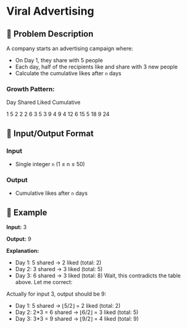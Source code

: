# Viral Advertising

## 📢 Problem Description
A company starts an advertising campaign where:
- On Day 1, they share with 5 people
- Each day, half of the recipients like and share with 3 new people
- Calculate the cumulative likes after `n` days

### Growth Pattern:

Day Shared Liked Cumulative

1 5 2 2
2 6 3 5
3 9 4 9
4 12 6 15
5 18 9 24

## 🎯 Input/Output Format

### Input
- Single integer `n` (1 ≤ n ≤ 50)

### Output
- Cumulative likes after `n` days

## 📝 Example

**Input:**
3


**Output:**
9

**Explanation:**
- Day 1: 5 shared → 2 liked (total: 2)
- Day 2: 3 shared → 3 liked (total: 5)
- Day 3: 6 shared → 3 liked (total: 8)
Wait, this contradicts the table above. Let me correct:

Actually for input 3, output should be 9:
- Day 1: 5 shared → ⌊5/2⌋ = 2 liked (total: 2)
- Day 2: 2*3 = 6 shared → ⌊6/2⌋ = 3 liked (total: 5)
- Day 3: 3*3 = 9 shared → ⌊9/2⌋ = 4 liked (total: 9)
